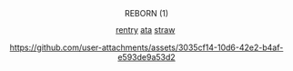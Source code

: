 <div align="center">

<img width="86" height="15" alt="REBORN (1)" src="https://github.com/user-attachments/assets/167e6faa-240f-48a5-8901-d4bdbcf0d99c" />

[rentry](https://rentry.co/bloodagate) ‎‎‎‎‎‎‎[ata](https://qupid.atabook.org)   ‎‎‎[straw‎](https://bloodagate.straw.page) ‎‎‎‎ 




https://github.com/user-attachments/assets/3035cf14-10d6-42e2-b4af-e593de9a53d2




 


</div>



 

